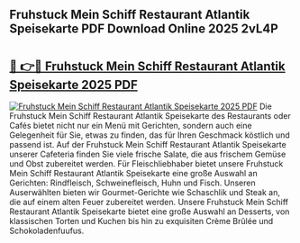 ## Fruhstuck Mein Schiff Restaurant Atlantik Speisekarte PDF Download Online 2025 2vL4P

# <h2><a href="http://gc7xtz.nevu.top/?p=Fruhstuck+Mein+Schiff+Restaurant+Atlantik+Speisekarte">🔗 👉🔴 Fruhstuck Mein Schiff Restaurant Atlantik Speisekarte 2025 PDF</a></h2>

[![Fruhstuck Mein Schiff Restaurant Atlantik Speisekarte 2025 PDF](https://i.imgur.com/dBaPXMq.png)](http://gc7xtz.nevu.top/?p=Fruhstuck+Mein+Schiff+Restaurant+Atlantik+Speisekarte)
Die Fruhstuck Mein Schiff Restaurant Atlantik Speisekarte des Restaurants oder Cafés bietet nicht nur ein Menü mit Gerichten, sondern auch eine Gelegenheit für Sie, etwas zu finden, das für Ihren Geschmack köstlich und passend ist. Auf der Fruhstuck Mein Schiff Restaurant Atlantik Speisekarte unserer Cafeteria finden Sie viele frische Salate, die aus frischem Gemüse und Obst zubereitet werden. Für Fleischliebhaber bietet unsere Fruhstuck Mein Schiff Restaurant Atlantik Speisekarte eine große Auswahl an Gerichten: Rindfleisch, Schweinefleisch, Huhn und Fisch. Unseren Auserwählten bieten wir Gourmet-Gerichte wie Schaschlik und Steak an, die auf einem alten Feuer zubereitet werden. Unsere Fruhstuck Mein Schiff Restaurant Atlantik Speisekarte bietet eine große Auswahl an Desserts, von klassischen Torten und Kuchen bis hin zu exquisiten Crème Brûlée und Schokoladenfuufus.
